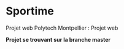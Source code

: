 # Sportime
Projet web Polytech Montpellier : Projet web

**Projet se trouvant sur la branche master**
